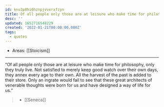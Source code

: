 ```yaml
---
id: knu3p8hi6hznpjvverxfzyn
title: Of all people only those are at leisure who make time for philosophy...
desc: ''
updated: 1652716548229
created: '2022-01-21T00:00:00.000Z'
tags:
  - quotes
---
```


- Areas: [[Stoicism]]

---

“Of all people only those are at leisure who make time for philosophy, only they truly live. Not satisfied to merely keep good watch over their own days, they annex every age to their own. All the harvest of the past is added to their store. Only an ingrate would fail to see that these great architects of venerable thoughts were born for us and have designed a way of life for us.”

> - [[Seneca]]
